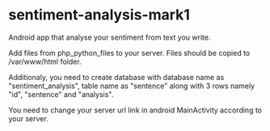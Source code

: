 # sentiment-analysis-mark1
Android app that analyse your sentiment from text you write. 

Add files from php_python_files to your server.
Files should be copied to /var/www/html folder.

Additionaly, you need to create database with database name as "sentiment_analysis", table name as "sentence" along with 3 rows 
namely "id", "sentence" and "analysis". 

You need to change your server url link in android MainActivity according to your server.
